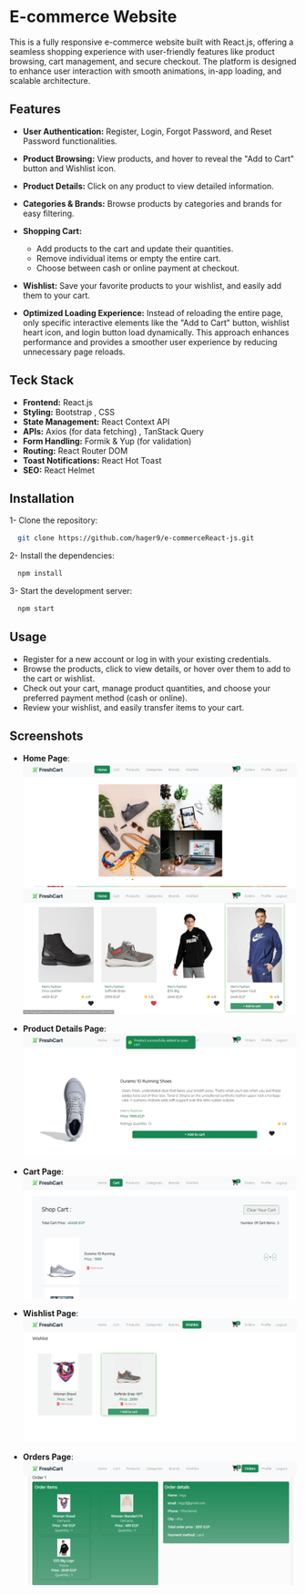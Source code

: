 # E-commerce Website

This is a fully responsive e-commerce website built with React.js, offering a seamless shopping experience with user-friendly features like product browsing, cart management, and secure checkout. The platform is designed to enhance user interaction with smooth animations, in-app loading, and scalable architecture.


## Features
- **User Authentication:** Register, Login, Forgot Password, and Reset Password functionalities.
- **Product Browsing:** View products, and hover to reveal the "Add to Cart" button and Wishlist icon.
- **Product Details:** Click on any product to view detailed information.
- **Categories & Brands:** Browse products by categories and brands for easy filtering.
- **Shopping Cart:**
  - Add products to the cart and update their quantities.
  - Remove individual items or empty the entire cart.
  - Choose between cash or online payment at checkout.

- **Wishlist:** Save your favorite products to your wishlist, and easily add them to your cart.

- **Optimized Loading Experience:** Instead of reloading the entire page, only specific interactive elements like the "Add to Cart" button, wishlist heart icon, and login button load dynamically. This approach enhances performance and provides a smoother user experience by reducing unnecessary page reloads.



## Teck Stack
- **Frontend:** React.js
- **Styling:** Bootstrap , CSS
- **State Management:** React Context API
- **APIs:** Axios (for data fetching) , TanStack Query
- **Form Handling:** Formik & Yup (for validation)
- **Routing:** React Router DOM
- **Toast Notifications:** React Hot Toast
- **SEO:** React Helmet


## Installation

1- Clone the repository:

```bash
  git clone https://github.com/hager9/e-commerceReact-js.git
```

2- Install the dependencies:

```bash
  npm install
```

3- Start the development server:

```bash
  npm start

```

## Usage
- Register for a new account or log in with your existing credentials.
- Browse the products, click to view details, or hover over them to add to the cart or wishlist.
- Check out your cart, manage product quantities, and choose your preferred payment method (cash or online).
- Review your wishlist, and easily transfer items to your cart.

## Screenshots
- **Home Page**:  
  ![Home Page](https://github.com/hager9/e-commerceReact-js/blob/main/public/Images/Screenshot%202024-10-10%20003852.png)
  <br>
  ![Home Page](https://github.com/hager9/e-commerceReact-js/blob/main/public/Images/Screenshot%202024-10-10%20004007.png)


- **Product Details Page**: 
  ![Product Details Page](https://github.com/hager9/e-commerceReact-js/blob/main/public/Images/Screenshot%202024-10-10%20004229.png)


- **Cart Page**:  
  ![Cart Page](https://github.com/hager9/e-commerceReact-js/blob/main/public/Images/Screenshot%202024-10-10%20004033.png)



- **Wishlist Page**: 
  ![Wishlist Page](https://github.com/hager9/e-commerceReact-js/blob/main/public/Images/Screenshot%202024-10-10%20004440.png)


- **Orders Page**: 
  ![Orders Page](https://github.com/hager9/e-commerceReact-js/blob/main/public/Images/Screenshot%202024-10-10%20004510.png)
